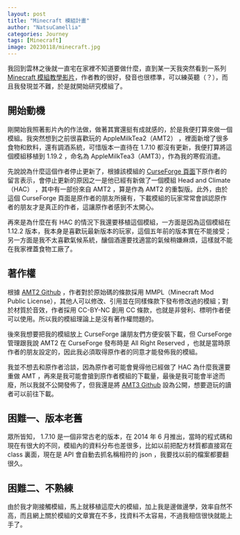 ```yaml
---
layout: post
title: "Minecraft 模組計畫"
author: "NatsuCamellia"
categories: Journey
tags: [Minecraft]
image: 20230118/minecraft.jpg
---
```


我回到雲林之後就一直宅在家裡不知道要做什麼，直到某一天我突然看到一系列 [Minecraft 模組教學影片](https://www.youtube.com/playlist?list=PLKGarocXCE1EMxeBvqsOWZVkYD_Vd_uwW)，作者教的很好，發音也很標準，可以練英聽（？），而且我發現並不難，於是就開始研究模組了。

## 開始動機

剛開始我照著影片內的作法做，做著其實還挺有成就感的，於是我便打算來做一個模組。我突然想到之前很喜歡玩的 AppleMilkTea2（AMT2） ，裡面新增了很多食物和飲料，還有調酒系統，可惜版本一直待在 1.7.10 都沒有更新，我便打算將這個模組移植到 1.19.2 ，命名為 AppleMilkTea3（AMT3），作為我的寒假消遣。

先說說為什麼這個作者停止更新了，根據該模組的 [CurseForge 頁面](https://www.curseforge.com/minecraft/mc-mods/applemilktea2)下原作者的留言表示，會停止更新的原因之一是他已經有新做了一個模組 Head and Climate（HAC） ，其中有一部份來自 AMT2 ，算是作為 AMT2 的重製版。此外，由於這個 CurseForge 頁面是原作者的朋友所擁有，下載模組的玩家常常會誤認原作者的朋友才是真正的作者，這讓原作者感到不太開心。

再來是為什麼在有 HAC 的情況下我還要移植這個模組，一方面是因為這個模組在 1.12.2 版本，我本身是喜歡玩最新版本的玩家，這個五年前的版本實在不能接受；另一方面是我不太喜歡氣候系統，釀個酒還要找適當的氣候稍嫌麻煩，這樣就不能在我家裡蓋食物工廠了。

## 著作權

根據 [AMT2 Github](https://github.com/defeatedcrow/AppleMilkTea2_1.7.10) ，作者對於原始碼的條款採用 MMPL（Minecraft Mod Public License），其他人可以修改、引用並在同樣條款下發布修改過的模組；對於材質於音效，作者採用 CC-BY-NC 創用 CC 條款，也就是非營利、標明作者便可以使用。所以我的模組理論上是沒有著作權問題的。

後來我想要把我的模組放上 CurseForge 讓朋友們方便安裝下載，但 CurseForge 管理跟我說 AMT2 在 CurseForge 發布時是 All Right Reserved ，也就是當時原作者的朋友設定的，因此我必須取得原作者的同意才能發佈我的模組。

我並不想去和原作者洽談，因為原作者可能會覺得他已經做了 HAC 為什麼我還要重做 AMT ，再來是我可能會搶到原作者模組的下載量，最後是我可能會半途而廢，所以我就不公開發佈了，但我還是將 [AMT3 Github](https://github.com/NatsuCamellia/AppleMilkTea3_1.19.2) 設為公開，想要遊玩的讀者可以前往下載。

## 困難一、版本老舊

眾所皆知， 1.7.10 是一個非常古老的版本，在 2014 年 6 月推出，當時的程式碼和現在有很大的不同，模組內的資料分布也差很多，比如以前把配方材質都直接寫在 class 裏面，現在是 API 會自動去抓名稱相符的 json ，我要找以前的檔案都要翻很久。

## 困難二、不熟練

由於我才剛接觸模組，馬上就移植這麼大的模組，加上我是邊做邊學，效率自然不高，而且網上關於模組的文章實在不多，找資料不太容易，不過我相信很快就能上手了。